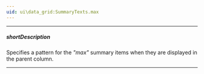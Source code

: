 ```yaml
---
uid: ui\data_grid:SummaryTexts.max
---
```

---
##### shortDescription
Specifies a pattern for the *"max"* summary items when they are displayed in the parent column.

---
